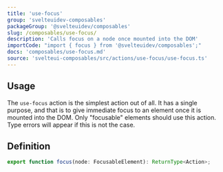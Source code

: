 ```yaml
---
title: 'use-focus'
group: 'svelteuidev-composables'
packageGroup: '@svelteuidev/composables'
slug: /composables/use-focus/
description: 'Calls focus on a node once mounted into the DOM'
importCode: "import { focus } from '@svelteuidev/composables';"
docs: 'composables/use-focus.md'
source: 'svelteui-composables/src/actions/use-focus/use-focus.ts'
---
```


<script lang='ts'>
    import { Demo, ComposableDemos } from '@svelteuidev/demos';
</script>

## Usage

The `use-focus` action is the simplest action out of all. It has a single purpose, and that is to give immediate focus to an element once it is mounted into the DOM. Only "focusable" elements should use this action. Type errors will appear if this is not the case.

<Demo demo={ComposableDemos.useFocusDemo.usage} />

## Definition

```ts
export function focus(node: FocusableElement): ReturnType<Action>;
```
